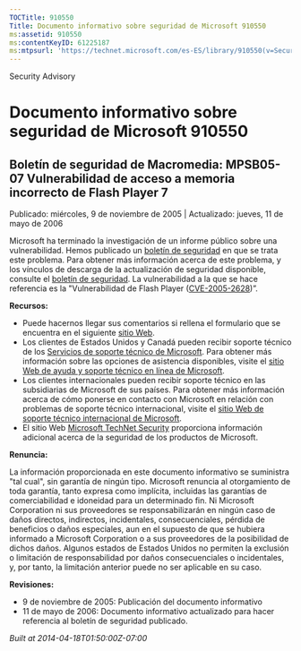```yaml
---
TOCTitle: 910550
Title: Documento informativo sobre seguridad de Microsoft 910550
ms:assetid: 910550
ms:contentKeyID: 61225187
ms:mtpsurl: 'https://technet.microsoft.com/es-ES/library/910550(v=Security.10)'
---
```


Security Advisory

Documento informativo sobre seguridad de Microsoft 910550
=========================================================

Boletín de seguridad de Macromedia: MPSB05-07 Vulnerabilidad de acceso a memoria incorrecto de Flash Player 7
-------------------------------------------------------------------------------------------------------------

Publicado: miércoles, 9 de noviembre de 2005 | Actualizado: jueves, 11 de mayo de 2006

Microsoft ha terminado la investigación de un informe público sobre una vulnerabilidad. Hemos publicado un [boletín de seguridad](http://www.microsoft.com/spain/technet/seguridad/boletines/ms06-020-it.mspx) en que se trata este problema. Para obtener más información acerca de este problema, y los vínculos de descarga de la actualización de seguridad disponible, consulte el [boletín de seguridad](http://www.microsoft.com/spain/technet/seguridad/boletines/ms06-020-it.mspx). La vulnerabilidad a la que se hace referencia es la "Vulnerabilidad de Flash Player ([CVE-2005-2628](http://www.cve.mitre.org/cgi-bin/cvename.cgi?name=cve-2005-2628))”.

**Recursos:**

-   Puede hacernos llegar sus comentarios si rellena el formulario que se encuentra en el siguiente [sitio Web](https://support.microsoft.com/common/survey.aspx?scid=sw;en;1257&amp;showpage=1&amp;ws=technet&amp;sd=tech).
-   Los clientes de Estados Unidos y Canadá pueden recibir soporte técnico de los [Servicios de soporte técnico de Microsoft](http://support.microsoft.com/default.aspx?scid=fh;es-es;incidentsubmit). Para obtener más información sobre las opciones de asistencia disponibles, visite el [sitio Web de ayuda y soporte técnico en línea de Microsoft](http://support.microsoft.com/).
-   Los clientes internacionales pueden recibir soporte técnico en las subsidiarias de Microsoft de sus países. Para obtener más información acerca de cómo ponerse en contacto con Microsoft en relación con problemas de soporte técnico internacional, visite el [sitio Web de soporte técnico internacional de Microsoft](http://go.microsoft.com/fwlink/?linkid=21155).
-   El sitio Web [Microsoft TechNet Security](http://www.microsoft.com/spain/technet/seguridad/default.asp) proporciona información adicional acerca de la seguridad de los productos de Microsoft.

**Renuncia:**

La información proporcionada en este documento informativo se suministra "tal cual", sin garantía de ningún tipo. Microsoft renuncia al otorgamiento de toda garantía, tanto expresa como implícita, incluidas las garantías de comerciabilidad e idoneidad para un determinado fin. Ni Microsoft Corporation ni sus proveedores se responsabilizarán en ningún caso de daños directos, indirectos, incidentales, consecuenciales, pérdida de beneficios o daños especiales, aun en el supuesto de que se hubiera informado a Microsoft Corporation o a sus proveedores de la posibilidad de dichos daños. Algunos estados de Estados Unidos no permiten la exclusión o limitación de responsabilidad por daños consecuenciales o incidentales, y, por tanto, la limitación anterior puede no ser aplicable en su caso.

**Revisiones:**

-   9 de noviembre de 2005: Publicación del documento informativo
-   11 de mayo de 2006: Documento informativo actualizado para hacer referencia al boletín de seguridad publicado.

*Built at 2014-04-18T01:50:00Z-07:00*
